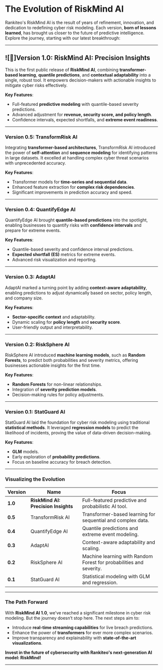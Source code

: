 # **The Evolution of RiskMind AI**

Rankiteo's RiskMind AI is the result of years of refinement, innovation, and dedication to redefining cyber risk modeling. Each version, **born of lessons learned**, has brought us closer to the future of predictive intelligence. Explore the journey, starting with our latest breakthrough:

---

## ![🚀]**Version 1.0: RiskMind AI: Precision Insights**  

This is the first public release of **RiskMind AI**, combining **transformer-based learning**, **quantile predictions**, and **contextual adaptability** into a single, robust tool. It empowers decision-makers with actionable insights to mitigate cyber risks effectively.

**Key Features**:
- Full-featured **predictive modeling** with quantile-based severity predictions.
- Advanced adjustment for **revenue, security score, and policy length**.
- Confidence intervals, expected shortfalls, and **extreme event readiness**.

---

### **Version 0.5: TransformRisk AI**  

Integrating **transformer-based architectures**, TransformRisk AI introduced the power of **self-attention** and **sequence modeling** for identifying patterns in large datasets. It excelled at handling complex cyber threat scenarios with unprecedented accuracy.

**Key Features**:
- Transformer models for **time-series and sequential data**.
- Enhanced feature extraction for **complex risk dependencies**.
- Significant improvements in prediction accuracy and speed.

---

### **Version 0.4: QuantifyEdge AI**  

QuantifyEdge AI brought **quantile-based predictions** into the spotlight, enabling businesses to quantify risks with **confidence intervals** and prepare for extreme events.

**Key Features**:
- Quantile-based severity and confidence interval predictions.
- **Expected shortfall (ES)** metrics for extreme events.
- Advanced risk visualization and reporting.

---

### **Version 0.3: AdaptAI**  

AdaptAI marked a turning point by adding **context-aware adaptability**, enabling predictions to adjust dynamically based on sector, policy length, and company size.

**Key Features**:
- **Sector-specific context** and adaptability.
- Dynamic scaling for **policy length** and **security score**.
- User-friendly output and interpretability.

---

### **Version 0.2: RiskSphere AI**  

RiskSphere AI introduced **machine learning models**, such as **Random Forests**, to predict both probabilities and severity metrics, offering businesses actionable insights for the first time.

**Key Features**:
- **Random Forests** for non-linear relationships.
- Integration of **severity prediction models**.
- Decision-making rules for policy adjustments.

---

### **Version 0.1: StatGuard AI**  

StatGuard AI laid the foundation for cyber risk modeling using traditional **statistical methods**. It leveraged **regression models** to predict the likelihood of incidents, proving the value of data-driven decision-making.

**Key Features**:
- **GLM** models.
- Early exploration of **probability predictions**.
- Focus on baseline accuracy for breach detection.

---

### **Visualizing the Evolution**

| **Version**      | **Name**                 | **Focus**                                     |
|-------------------|--------------------------|-----------------------------------------------|
| **1.0**           | **RiskMind AI: Precision Insights** | Full-featured predictive and probabilistic AI tool. |
| **0.5**           | TransformRisk AI         | Transformer-based learning for sequential and complex data. |
| **0.4**           | QuantifyEdge AI          | Quantile predictions and extreme event modeling. |
| **0.3**           | AdaptAI                 | Context-aware adaptability and scaling.       |
| **0.2**           | RiskSphere AI            | Machine learning with Random Forest for probabilities and severity. |
| **0.1**           | StatGuard AI             | Statistical modeling with GLM and regression. |

---

### **The Path Forward**

With **RiskMind AI 1.0**, we’ve reached a significant milestone in cyber risk modeling. But the journey doesn’t stop here. The next steps aim to:
- Introduce **real-time streaming capabilities** for live breach predictions.
- Enhance the power of **transformers** for ever more complex scenarios.
- Improve transparency and explainability with **state-of-the-art visualizations**.

**Invest in the future of cybersecurity with Rankiteo's next-generation AI model: RiskMind!**

---

